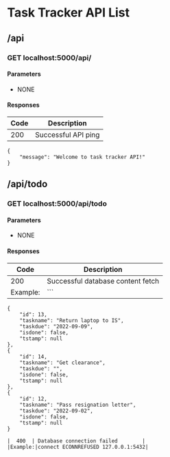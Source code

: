 # Task Tracker API List

## /api

### GET localhost:5000/api/

#### Parameters

- NONE

#### Responses

| Code  |       Description     | 
|-------|-----------------------| 
|  200  | Successful API ping   |

```
{
    "message": "Welcome to task tracker API!"
}
```

## /api/todo

### GET localhost:5000/api/todo

#### Parameters

- NONE

#### Responses

| Code  |            Description            | 
|-------|-----------------------------------| 
|  200  | Successful database content fetch |
|Example:|```
    {
        "id": 13,
        "taskname": "Return laptop to IS",
        "taskdue": "2022-09-09",
        "isdone": false,
        "tstamp": null
    },
    {
        "id": 14,
        "taskname": "Get clearance",
        "taskdue": "",
        "isdone": false,
        "tstamp": null
    },
    {
        "id": 12,
        "taskname": "Pass resignation letter",
        "taskdue": "2022-09-02",
        "isdone": false,
        "tstamp": null
    }
```|
|  400  | Database connection failed        |
|Example:|connect ECONNREFUSED 127.0.0.1:5432|

